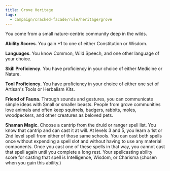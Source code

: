 ```yaml
---
title: Grove Heritage
tags:
  - campaign/cracked-facade/rule/heritage/grove
---
```


You come from a small nature-centric community deep in the wilds.

**Ability Scores**. You gain +1 to one of either Constitution or Wisdom.

**Languages**. You know Common, Wild Speech, and one other language of your choice.

**Skill Proficiency**. You have proficiency in your choice of either Medicine or Nature.

**Tool Proficiency**. You have proficiency in your choice of either one set of Artisan's Tools or Herbalism Kits.

**Friend of Fauna**. Through sounds and gestures, you can communicate simple ideas with Small or smaller beasts. People from grove communities love animals and often keep squirrels, badgers, rabbits, moles, woodpeckers, and other creatures as beloved pets.

**Shaman Magic**. Choose a cantrip from the druid or ranger spell list. You know that cantrip and can cast it at will. At levels 3 and 5, you learn a 1st or 2nd level spell from either of those same schools. You can cast both spells once without expending a spell slot and without having to use any material components. Once you cast one of these spells in that way, you cannot cast that spell again until you complete a long rest. Your spellcasting ability score for casting that spell is Intelligence, Wisdom, or Charisma (chosen when you gain this ability.)
